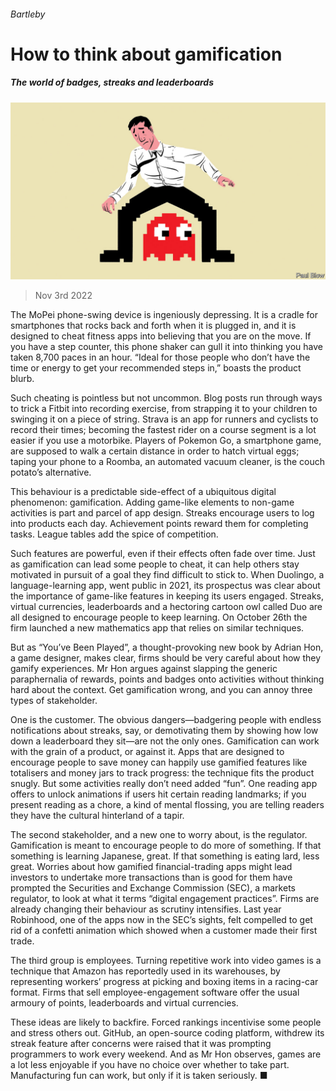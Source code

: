 ###### Bartleby

# How to think about gamification 

##### The world of badges, streaks and leaderboards 

![image](images/20221105_WBD002.jpg) 

> Nov 3rd 2022 

The MoPei phone-swing device is ingeniously depressing. It is a cradle for smartphones that rocks back and forth when it is plugged in, and it is designed to cheat fitness apps into believing that you are on the move. If you have a step counter, this phone shaker can gull it into thinking you have taken 8,700 paces in an hour. “Ideal for those people who don’t have the time or energy to get your recommended steps in,” boasts the product blurb. 

Such cheating is pointless but not uncommon. Blog posts run through ways to trick a Fitbit into recording exercise, from strapping it to your children to swinging it on a piece of string. Strava is an app for runners and cyclists to record their times; becoming the fastest rider on a course segment is a lot easier if you use a motorbike. Players of Pokemon Go, a smartphone game, are supposed to walk a certain distance in order to hatch virtual eggs; taping your phone to a Roomba, an automated vacuum cleaner, is the couch potato’s alternative. 

This behaviour is a predictable side-effect of a ubiquitous digital phenomenon: gamification. Adding game-like elements to non-game activities is part and parcel of app design. Streaks encourage users to log into products each day. Achievement points reward them for completing tasks. League tables add the spice of competition. 

Such features are powerful, even if their effects often fade over time. Just as gamification can lead some people to cheat, it can help others stay motivated in pursuit of a goal they find difficult to stick to. When Duolingo, a language-learning app, went public in 2021, its prospectus was clear about the importance of game-like features in keeping its users engaged. Streaks, virtual currencies, leaderboards and a hectoring cartoon owl called Duo are all designed to encourage people to keep learning. On October 26th the firm launched a new mathematics app that relies on similar techniques.

But as “You’ve Been Played”, a thought-provoking new book by Adrian Hon, a game designer, makes clear, firms should be very careful about how they gamify experiences. Mr Hon argues against slapping the generic paraphernalia of rewards, points and badges onto activities without thinking hard about the context. Get gamification wrong, and you can annoy three types of stakeholder. 

One is the customer. The obvious dangers—badgering people with endless notifications about streaks, say, or demotivating them by showing how low down a leaderboard they sit—are not the only ones. Gamification can work with the grain of a product, or against it. Apps that are designed to encourage people to save money can happily use gamified features like totalisers and money jars to track progress: the technique fits the product snugly. But some activities really don’t need added “fun”. One reading app offers to unlock animations if users hit certain reading landmarks; if you present reading as a chore, a kind of mental flossing, you are telling readers they have the cultural hinterland of a tapir. 

The second stakeholder, and a new one to worry about, is the regulator. Gamification is meant to encourage people to do more of something. If that something is learning Japanese, great. If that something is eating lard, less great. Worries about how gamified financial-trading apps might lead investors to undertake more transactions than is good for them have prompted the Securities and Exchange Commission (SEC), a markets regulator, to look at what it terms “digital engagement practices”. Firms are already changing their behaviour as scrutiny intensifies. Last year Robinhood, one of the apps now in the SEC’s sights, felt compelled to get rid of a confetti animation which showed when a customer made their first trade. 

The third group is employees. Turning repetitive work into video games is a technique that Amazon has reportedly used in its warehouses, by representing workers’ progress at picking and boxing items in a racing-car format. Firms that sell employee-engagement software offer the usual armoury of points, leaderboards and virtual currencies. 

These ideas are likely to backfire. Forced rankings incentivise some people and stress others out. GitHub, an open-source coding platform, withdrew its streak feature after concerns were raised that it was prompting programmers to work every weekend. And as Mr Hon observes, games are a lot less enjoyable if you have no choice over whether to take part. Manufacturing fun can work, but only if it is taken seriously. ■






